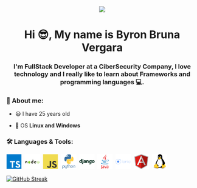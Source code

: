 <div id="header" align="center">
    <img src= "https://media.giphy.com/media/QNFhOolVeCzPQ2Mx85/giphy.gif" width="400" />
    <h1 align="center">Hi 😎, My name is Byron Bruna Vergara </h1>
    <h3 align="center">I'm FullStack Developer at a CiberSecurity Company, I love technology and I really like to learn about Frameworks and programming languages 💻.
    </h3>
    
</div>



### 🧐 About me: 

- 😃 I have 25 years old

- 💾 OS **Linux and Windows**

<div align="left">
    <h3>🛠️ Languages & Tools:</h3>
    <div>
        <img src="https://github.com/devicons/devicon/blob/master/icons/typescript/typescript-original.svg" title="TypeScript" alt="TypeScript" width="40"
        height="40"/>&nbsp;
        <img src="https://github.com/devicons/devicon/blob/master/icons/nodejs/nodejs-original-wordmark.svg" title="NodeJs" alt="NodeJs" width="40"
        height="40"/>&nbsp;
        <img src="https://github.com/devicons/devicon/blob/master/icons/javascript/javascript-original.svg" title="JavaScript" alt="JavaScript" width="40"
        height="40"/>&nbsp;
        <img src="https://github.com/devicons/devicon/blob/master/icons/python/python-original-wordmark.svg" title="Python" alt="Python" width="40"
        height="40"/>&nbsp;
        <img src="https://github.com/devicons/devicon/blob/master/icons/django/django-plain-wordmark.svg" title="Django" alt="Django" width="40"
        height="40"/>&nbsp;
        <img src="https://github.com/devicons/devicon/blob/master/icons/java/java-original-wordmark.svg" title="Java" alt="Java" width="40"
        height="40"/>&nbsp;
        <img src="https://github.com/devicons/devicon/blob/master/icons/ionic/ionic-original-wordmark.svg" title="Ionic" alt="Ionic" width="40"
        height="40"/>&nbsp;
        <img src="https://github.com/devicons/devicon/blob/master/icons/angularjs/angularjs-original.svg" title="Angular" alt="Angular" width="40"
        height="40"/>&nbsp;
        <img src="https://github.com/devicons/devicon/blob/master/icons/linux/linux-original.svg" title="Angular" alt="Angular" width="40"
        height="40"/>&nbsp;
    </div>
</div>

[![GitHub Streak](https://streak-stats.demolab.com?user=Bybruna&theme=dark&hide_border=true&locale=es&date_format=M%20j%5B%2C%20Y%5D)](https://git.io/streak-stats)
